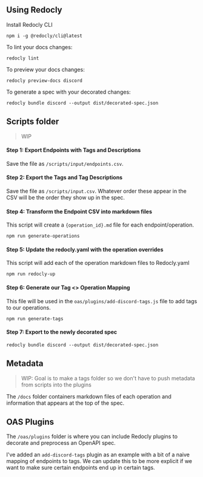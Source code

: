## Using Redocly

Install Redocly CLI

``` shell
npm i -g @redocly/cli@latest
```

To lint your docs changes:

``` shell
redocly lint
```

To preview your docs changes:

``` shell
redocly preview-docs discord
```

To generate a spec with your decorated changes:

``` shell
redocly bundle discord --output dist/decorated-spec.json
```

## Scripts folder

> WIP

#### Step 1: Export Endpoints with Tags and Descriptions
Save the file as `/scripts/input/endpoints.csv`.

#### Step 2: Export the Tags and Tag Descriptions
Save the file as `/scripts/input.csv`. Whatever order these appear in the CSV will be the order they show up in the spec.

#### Step 4: Transform the Endpoint CSV into markdown files
This script will create a `{operation_id}.md` file for each endpoint/operation.

``` shell
npm run generate-operations
```

#### Step 5: Update the redocly.yaml with the operation overrides
This script will add each of the operation markdown files to Redocly.yaml

``` shell
npm run redocly-up
```

#### Step 6: Generate our Tag <> Operation Mapping
This file will be used in the `oas/plugins/add-discord-tags.js` file to add tags to our operations.

``` shell
npm run generate-tags
```

#### Step 7: Export to the newly decorated spec

``` shell
redocly bundle discord --output dist/decorated-spec.json
```


## Metadata

> WIP: Goal is to make a tags folder so we don't have to push metadata from scripts into the plugins

The `/docs` folder containers markdown files of each operation and information that appears at the top of the spec.

## OAS Plugins

The `/oas/plugins` folder is where you can include Redocly plugins to decorate and preprocess an OpenAPI spec.

I've added an `add-discord-tags` plugin as an example with a bit of a naive mapping of endpoints to tags. We can update this to be more explicit if we want to make sure certain endpoints end up in certain tags.